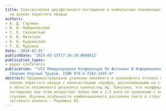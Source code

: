 ```yaml
---
title: Спектроскопия двухфотонного поглощения в композитных плазмонных структурах
  на основе пористого кварца
authors:
- А. Д. Гартман
- А. И. Майдыковский
- С. Е. Свяховский
- Н. В. Митетело
- А. А. Кудринский
- Т. В. Мурзина
date: '2018-01-01'
publishDate: '2025-03-15T17:36:10.860081Z'
publication_types:
- paper-conference
publication: '*VII Международная Конференция По Фотонике И Информационной Оптике.
  Сборник Научных Трудов. ISBN 978-5-7262-2445-9*'
abstract: Продемонстрировано усиление линейного и нелинейного отклика композитных
  пленок пористого кварца с наночастицами серебра, расположенными на стенках пор,
  в области плазмонного резонанса наночастиц Ag. Показано, что коэффициент двухфотонного
  поглощения при этом возрастает более чем в 1.5 раза по сравнению с нерезонансным
  случаем. Изучены особенности комбинационного рассеяния света в структуре на примере
  тестового аналита – Родамина 6G.
---
```

